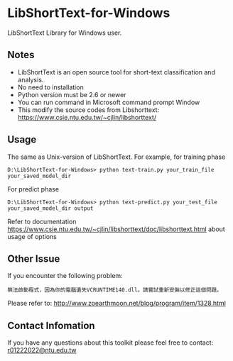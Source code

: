 # LibShortText-for-Windows
LibShortText Library for Windows user.

## Notes
* LibShortText is an open source tool for short-text classification and analysis.
* No need to installation
* Python version must be 2.6 or newer
* You can run command in Microsoft command prompt Window
* This modify the source codes from Libshorttext: https://www.csie.ntu.edu.tw/~cjlin/libshorttext/

## Usage
The same as Unix-version of LibShortText. For example, for training phase
```shell
D:\LibShortText-for-Windows> python text-train.py your_train_file your_saved_model_dir
```
For predict phase
```shell
D:\LibShortText-for-Windows> python text-predict.py your_test_file your_saved_model_dir output
```
Refer to documentation https://www.csie.ntu.edu.tw/~cjlin/libshorttext/doc/libshorttext.html about usage of options

## Other Issue
If you encounter the following problem:
```shell
無法啟動程式，因為你的電腦遺失VCRUNTIME140.dll。請嘗試重新安裝以修正這個問題。
```
Please refer to: http://www.zoearthmoon.net/blog/program/item/1328.html

## Contact Infomation
If you have any questions about this toolkit please feel free to contact: r01222022@ntu.edu.tw